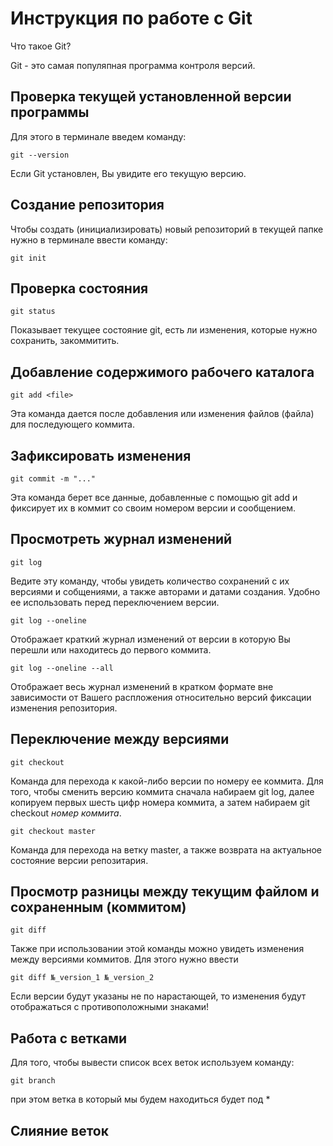 # Инструкция по работе с Git

Что такое Git?

Git - это самая популяпная программа контроля версий.

## Проверка текущей установленной версии программы

Для этого в терминале введем команду:

    git --version

Если Git установлен, Вы увидите его текущую версию.

## Создание репозитория

Чтобы создать (инициализировать) новый репозиторий в текущей
папке нужно в терминале ввести команду:

    git init

## Проверка состояния

    git status

Показывает текущее состояние git, есть ли изменения, которые нужно сохранить, закоммитить.

## Добавление содержимого рабочего каталога

    git add <file>

Эта команда дается после добавления или изменения файлов (файла) для последующего коммита.

## Зафиксировать изменения

    git commit -m "..."

Эта команда берет все данные, добавленные с помощью git add и фиксирует их в коммит со своим номером версии и сообщением.

## Просмотреть журнал изменений

    git log

Ведите эту команду, чтобы увидеть количество сохранений с их версиями и собщениями, а также авторами и датами создания. Удобно ее использовать перед переключением версии.

    git log --oneline

Отображает краткий журнал изменений от версии в которую Вы перешли или находитесь до первого коммита.

    git log --oneline --all

Отображает весь журнал изменений в кратком формате вне зависимости от Вашего распложения относительно версий фиксации изменения репозитория.

## Переключение между версиями

    git checkout

Команда для перехода к какой-либо версии по номеру ее коммита. Для того, чтобы сменить версию коммита сначала набираем git log, далее копируем первых шесть цифр номера коммита, а затем набираем git checkout _номер коммита_.

    git checkout master

Команда для перехода на ветку master, а также возврата на актуальное состояние версии репозитария.

## Просмотр разницы между текущим файлом и сохраненным (коммитом)

    git diff

Также при использовании этой команды можно увидеть изменения между версиями коммитов. Для этого нужно ввести 

    git diff №_version_1 №_version_2

Если версии будут указаны не по нарастающей, то изменения будут отображаться с противоположными знаками!

## Работа с ветками

Для того, чтобы вывести список всех веток используем команду:

    git branch

при этом ветка в который мы будем находиться будет под *

## Слияние веток
